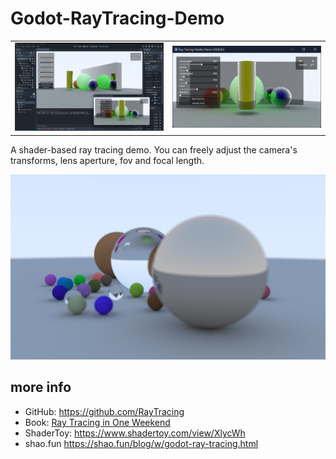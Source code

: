 # Godot-RayTracing-Demo

<table>
    <tr>
        <td ><img src="images/p1.png" /></td>
        <td ><center><img src="images/p2.png"  ></td>
    </tr>
</table>

A shader-based ray tracing demo. You can freely adjust the camera's transforms, lens aperture, fov and focal length.  

![](images/ray-tracing-demo.png)


## more info

- GitHub: https://github.com/RayTracing
- Book: [Ray Tracing in One Weekend](https://raytracing.github.io/books/RayTracingInOneWeekend.html)
- ShaderToy: https://www.shadertoy.com/view/XlycWh
- shao.fun https://shao.fun/blog/w/godot-ray-tracing.html